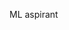 ML aspirant

<!---
AntonVanavan/AntonVanavan is a ✨ special ✨ repository because its `README.md` (this file) appears on your GitHub profile.
You can click the Preview link to take a look at your changes.
--->
